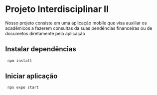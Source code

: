# Projeto Interdisciplinar Ⅱ

Nosso projeto consiste em uma aplicação mobile que visa auxiliar os acadêmicos a fazerem consultas da suas pendências financeiras ou de documetos diretamente pela aplicação

## Instalar dependências
```sh
 npm install
```

## Iniciar aplicação
```sh
 npx expo start
```


